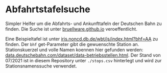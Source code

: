Abfahrtstafelsuche
==================

Simpler Helfer um die Abfahrts- und Ankunfttafeln der Deutschen Bahn zu finden. Die Suche ist unter [bruellware.github.io](https://bruellware.github.io) veroeffentlicht.

Eine Beispieltafel ist unter [iris.noncd.db.de/wbt/js/index.html?bhf=AA](https://iris.noncd.db.de/wbt/js/index.html?bhf=AA) zu finden. Der `bhf` get-Parameter gibt die gewuenschte Station an. Stationskuerzel und volle Namen koennen hier gefunden werden: [data.deutschebahn.com/dataset/data-betriebsstellen.html](https://data.deutschebahn.com/dataset/data-betriebsstellen.html). Der Stand von 07/2021 ist in diesem Repository unter `./stops.csv` hinterlegt und wird zur Stationsnamenssuche verwendet.
